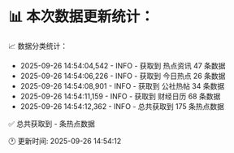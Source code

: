 📊 本次数据更新统计：
==========================

📈 数据分类统计：
- 2025-09-26 14:54:04,542 - INFO - 获取到 热点资讯 47 条数据
- 2025-09-26 14:54:06,226 - INFO - 获取到 今日热点 26 条数据
- 2025-09-26 14:54:08,901 - INFO - 获取到 公社热帖 34 条数据
- 2025-09-26 14:54:11,159 - INFO - 获取到 财经日历 68 条数据
- 2025-09-26 14:54:12,362 - INFO - 总共获取到 175 条热点数据

✅ 总共获取到 - 条热点数据

🕐 更新时间: 2025-09-26 14:54:12
